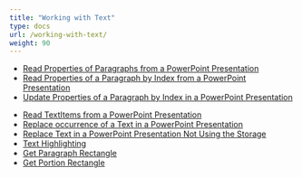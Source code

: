 ```yaml
---
title: "Working with Text"
type: docs
url: /working-with-text/
weight: 90
---
```


- [Read Properties of Paragraphs from a PowerPoint Presentation](/slides/read-properties-of-paragraphs-from-a-powerpoint-presentation/)
- [Read Properties of a Paragraph by Index from a PowerPoint Presentation](/slides/read-properties-of-a-paragraph-by-index-from-a-powerpoint-presentation/)
- [Update Properties of a Paragraph by Index in a PowerPoint Presentation](/slides/update-properties-of-a-paragraph-by-index-in-a-powerpoint-presentation/)
<!-- - [Create a New Paragraph in a PowerPoint Presentation](/slides/create-a-new-paragraph-in-a-powerpoint-presentation/) -->
<!-- - [Remove a Range of Paragraphs from a PowerPoint Presentation](/slides/remove-a-range-of-paragraphs-from-a-powerpoint-presentation/) -->
<!-- - [Remove a Paragraph by Index from a PowerPoint Presentation](/slides/remove-a-paragraph-by-index-from-a-powerpoint-presentation/) -->
- [Read TextItems from a PowerPoint Presentation](/slides/read-textitems-from-a-powerpoint-presentation/)
- [Replace occurrence of a Text in a PowerPoint Presentation](/slides/replace-occurrence-of-a-text-in-a-powerpoint-presentation/)
- [Replace Text in a PowerPoint Presentation Not Using the Storage](/slides/replace-text-in-a-powerpoint-presentation-not-using-the-storage/)
- [Text Highlighting](/slides/text-highlighting/)
- [Get Paragraph Rectangle](/slides/get-paragraph-rectangle/)
- [Get Portion Rectangle](/slides/get-portion-rectangle/)